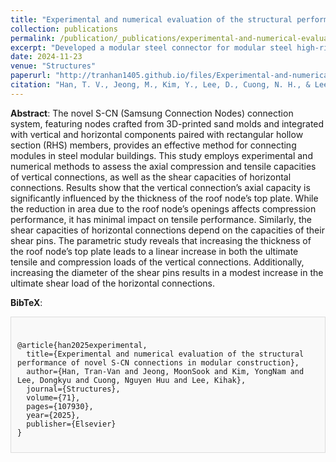 ```yaml
---
title: "Experimental and numerical evaluation of the structural performance of novel S-CN connections in modular construction"
collection: publications
permalink: /publication/_publications/experimental-and-numerical-evaluation-of-the-structural-performance
excerpt: "Developed a modular steel connector for modular steel high-rise buildings, in collaboration with Samsung C&T."
date: 2024-11-23
venue: "Structures"
paperurl: "http://tranhan1405.github.io/files/Experimental-and-numerical-evaluation-of-the-structural-performance.pdf"
citation: "Han, T. V., Jeong, M., Kim, Y., Lee, D., Cuong, N. H., & Lee, K. (2025, January). Experimental and numerical evaluation of the structural performance of novel S-CN connections in modular construction. In Structures (Vol. 71, p. 107930). Elsevier."
---
```


**Abstract**: The novel S-CN (Samsung Connection Nodes) connection system, featuring nodes crafted from 3D-printed sand molds and integrated with vertical and horizontal components paired with rectangular hollow section (RHS) members, provides an effective method for connecting modules in steel modular buildings. This study employs experimental and numerical methods to assess the axial compression and tensile capacities of vertical connections, as well as the shear capacities of horizontal connections. Results show that the vertical connection’s axial capacity is significantly influenced by the thickness of the roof node’s top plate. While the reduction in area due to the roof node’s openings affects compression performance, it has minimal impact on tensile performance. Similarly, the shear capacities of horizontal connections depend on the capacities of their shear pins. The parametric study reveals that increasing the thickness of the roof node’s top plate leads to a linear increase in both the ultimate tensile and compression loads of the vertical connections. Additionally, increasing the diameter of the shear pins results in a modest increase in the ultimate shear load of the horizontal connections.

**BibTeX**:  
<div style="border: 1px solid #ddd; padding: 10px; background-color: #f9f9f9;">
<pre><code>
@article{han2025experimental,
  title={Experimental and numerical evaluation of the structural performance of novel S-CN connections in modular construction},
  author={Han, Tran-Van and Jeong, MoonSook and Kim, YongNam and Lee, Dongkyu and Cuong, Nguyen Huu and Lee, Kihak},
  journal={Structures},
  volume={71},
  pages={107930},
  year={2025},
  publisher={Elsevier}
}
</code></pre>
</div>

